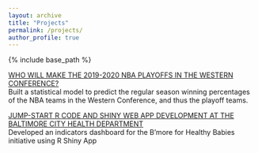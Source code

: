 ```yaml
---
layout: archive
title: "Projects"
permalink: /projects/
author_profile: true
---
```


{% include base_path %}


[WHO WILL MAKE THE 2019-2020 NBA PLAYOFFS IN THE WESTERN CONFERENCE?](https://advds71x.github.io/NBAproj/)  
Built a statistical model to predict the regular season winning percentages of the NBA teams in the Western Conference, and thus the playoff teams. 

[JUMP-START R CODE AND SHINY WEB APP DEVELOPMENT AT THE BALTIMORE CITY HEALTH DEPARTMENT](https://www.jhsph.edu/offices-and-services/practice-and-training/school-wide-opportunities/practice-for-students/phase/_documents/PHASE-Presentations/2018-2019/Presentation_Zhang.pdf)  
Developed an indicators dashboard for the B’more for Healthy Babies initiative using R Shiny App
